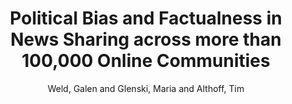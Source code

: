 ---
abstractnote: As civil discourse increasingly takes place online, misinformation and
  the polarization of news shared in online communities have become ever more relevant
  concerns with real world harms across our society. Studying online news sharing
  at scale is challenging due to the massive volume of content which is shared by
  millions of users across thousands of communities. Therefore, existing research
  has largely focused on specific communities or specific interventions, such as bans.
  However, understanding the prevalence and spread of misinformation and polarization
  more broadly, across thousands of online communities, is critical for the development
  of governance strategies, interventions, and community design. Here, we conduct
  the largest study of news sharing on reddit to date, analyzing more than 550 million
  links spanning 4 years. We use non-partisan news source ratings from Media Bias/Fact
  Check to annotate links to news sources with their political bias and factualness.
  We find that, compared to left-leaning communities, right-leaning communities have
  105% more variance in the political bias of their news sources, and more links to
  relatively-more biased sources, on average. We observe that reddit users’ voting
  and re-sharing behaviors generally decrease the visibility of extremely biased and
  low factual content, which receives 20% fewer upvotes and 30% fewer exposures from
  crossposts than more neutral or more factual content. This suggests that reddit
  is more resilient to low factual content than Twitter. We show that extremely biased
  and low factual content is very concentrated, with 99% of such content being shared
  in only 0.5% of communities, giving credence to the recent strategy of community-wide
  bans and quarantines.
author: Weld, Galen and Glenski, Maria and Althoff, Tim
description: ''
highlight: 0
journal: ICWSM
month: May
number: '1'
pages: 796-807
pdf: Weld_Glenski_Althoff_2021.pdf
award: Best Paper (Outstanding Analysis)
thumbnail: Weld_Glenski_Althoff_2021.jpg
title: Political Bias and Factualness in News Sharing across more than 100,000 Online
  Communities
url: https://ojs.aaai.org/index.php/ICWSM/article/view/18104
volume: '15'
year: '2021'
---